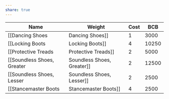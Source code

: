```yaml
---
share: true
---
```

| Name                         | Weight | Cost  | BCB |
| ---------------------------- | ------ | ----- | --- |
| [[Dancing Shoes|Dancing Shoes]]            | 1      | 3000  | 5   |
| [[Locking Boots|Locking Boots]]            | 4      | 10250 | 8   |
| [[Protective Treads|Protective Treads]]        | 2      | 5000  | 6   |
| [[Soundless Shoes, Greater|Soundless Shoes, Greater]] | 2      | 12500 | 8   |
| [[Soundless Shoes, Lesser|Soundless Shoes, Lesser]]  | 2      | 2500  | 5   |
| [[Stancemaster Boots|Stancemaster Boots]]       | 4      | 2500  | 5   |
